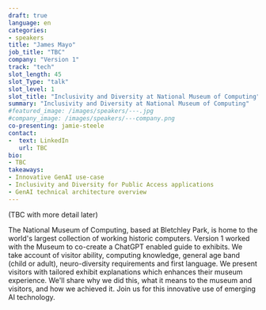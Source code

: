 ```yaml
---
draft: true
language: en
categories:
- speakers
title: "James Mayo"
job_title: "TBC"
company: "Version 1"
track: "tech"
slot_length: 45
slot_Type: "talk"
slot_level: 1
slot_title: "Inclusivity and Diversity at National Museum of Computing"
summary: "Inclusivity and Diversity at National Museum of Computing"
#featured_image: /images/speakers/---.jpg
#company_image: /images/speakers/---company.png
co-presenting: jamie-steele
contact:
-  text: LinkedIn
   url: TBC
bio:
- TBC
takeaways:
- Innovative GenAI use-case
- Inclusivity and Diversity for Public Access applications
- GenAI technical architecture overview
---
```


(TBC with more detail later)

The National Museum of Computing, based at Bletchley Park, is home to the world's largest collection of working historic computers. Version 1 worked with the Museum to co-create a ChatGPT enabled guide to exhibits. We take account of visitor ability, computing knowledge, general age band (child or adult), neuro-diversity requirements and first language. We present visitors with tailored exhibit explanations which enhances their museum experience. We'll share why we did this, what it means to the museum and visitors, and how we achieved it. Join us for this innovative use of emerging AI technology.